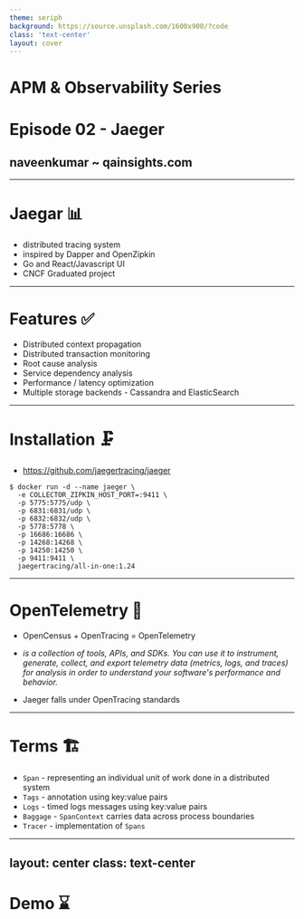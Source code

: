 ```yaml
---
theme: seriph
background: https://source.unsplash.com/1600x900/?code
class: 'text-center'
layout: cover
---
```


# APM & Observability Series

# Episode 02 - Jaeger 

## naveenkumar ~ qainsights.com

---

# Jaegar 📊  

- distributed tracing system  
- inspired by Dapper and OpenZipkin  
- Go and React/Javascript UI  
- CNCF Graduated project

---

# Features ✅

- Distributed context propagation
- Distributed transaction monitoring
- Root cause analysis
- Service dependency analysis
- Performance / latency optimization
- Multiple storage backends - Cassandra and ElasticSearch

--- 

# Installation 🗜

- https://github.com/jaegertracing/jaeger

```docker
$ docker run -d --name jaeger \
  -e COLLECTOR_ZIPKIN_HOST_PORT=:9411 \
  -p 5775:5775/udp \
  -p 6831:6831/udp \
  -p 6832:6832/udp \
  -p 5778:5778 \
  -p 16686:16686 \
  -p 14268:14268 \
  -p 14250:14250 \
  -p 9411:9411 \
  jaegertracing/all-in-one:1.24

```

---

# OpenTelemetry 🎯

- OpenCensus + OpenTracing = OpenTelemetry
- *is a collection of tools, APIs, and SDKs. You can use it to instrument, generate, collect, and export telemetry data (metrics, logs, and traces) for analysis in order to understand your software's performance and behavior.*

- Jaeger falls under OpenTracing standards

---

# Terms 🏗

- `Span` - representing an individual unit of work done in a distributed system
- `Tags` - annotation using key:value pairs
- `Logs` - timed logs messages using key:value pairs
- `Baggage` - `SpanContext` carries data across process boundaries
- `Tracer` - implementation of `Spans`

---
layout: center
class: text-center
---

# Demo ⌛
